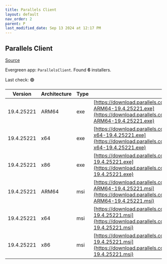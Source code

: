 ```yaml
---
title: Parallels Client
layout: default
nav_order: 2
parent: P
last_modified_date: Sep 13 2024 at 12:17 PM
---
```


## Parallels Client

[Source](https://www.parallels.com/products/ras/download/links/)

Evergreen app: `ParallelsClient`. Found **6** installers.

Last check: 🟢

| Version    | Architecture | Type | URI                                                                                                                                                                                  |
| ---------- | ------------ | ---- | ------------------------------------------------------------------------------------------------------------------------------------------------------------------------------------ |
| 19.4.25221 | ARM64        | exe  | [https://download.parallels.com/ras/v19/19.4.3.25221/RASClient_Basic-ARM64-19.4.25221.exe](https://download.parallels.com/ras/v19/19.4.3.25221/RASClient_Basic-ARM64-19.4.25221.exe) |
| 19.4.25221 | x64          | exe  | [https://download.parallels.com/ras/v19/19.4.3.25221/RASClient_Basic-x64-19.4.25221.exe](https://download.parallels.com/ras/v19/19.4.3.25221/RASClient_Basic-x64-19.4.25221.exe)     |
| 19.4.25221 | x86          | exe  | [https://download.parallels.com/ras/v19/19.4.3.25221/RASClient_Basic-19.4.25221.exe](https://download.parallels.com/ras/v19/19.4.3.25221/RASClient_Basic-19.4.25221.exe)             |
| 19.4.25221 | ARM64        | msi  | [https://download.parallels.com/ras/v19/19.4.3.25221/RASClient-ARM64-19.4.25221.msi](https://download.parallels.com/ras/v19/19.4.3.25221/RASClient-ARM64-19.4.25221.msi)             |
| 19.4.25221 | x64          | msi  | [https://download.parallels.com/ras/v19/19.4.3.25221/RASClient-x64-19.4.25221.msi](https://download.parallels.com/ras/v19/19.4.3.25221/RASClient-x64-19.4.25221.msi)                 |
| 19.4.25221 | x86          | msi  | [https://download.parallels.com/ras/v19/19.4.3.25221/RASClient-19.4.25221.msi](https://download.parallels.com/ras/v19/19.4.3.25221/RASClient-19.4.25221.msi)                         |
